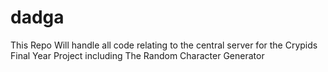 # dadga
This Repo Will handle all code relating to the central server for the Crypids Final Year Project including The Random Character Generator 
